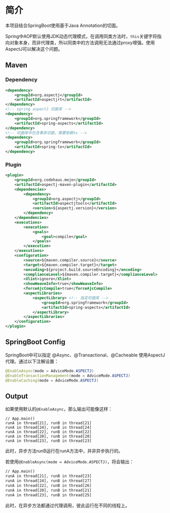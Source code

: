 # 简介

本项目结合SpringBoot使用基于Java Annotation的切面。

Spring中AOP默认使用JDK动态代理模式，在调用同类方法时，`this`关键字将指向对象本身，而非代理类，所以同类中的方法调用无法通过proxy增强。使用AspectJ可以解决这个问题。

## Maven

### Dependency

```xml
<dependency>
    <groupId>org.aspectj</groupId>
    <artifactId>aspectjrt</artifactId>
</dependency>
<!-- spring aspectJ 切面库 -->
<dependency>
    <groupId>org.springframework</groupId>
    <artifactId>spring-aspects</artifactId>
</dependency>
<!-- 切面库中包含事务切面，需要依赖tx -->
<dependency>
    <groupId>org.springframework</groupId>
    <artifactId>spring-tx</artifactId>
</dependency>
```

### Plugin

```xml
<plugin>
    <groupId>org.codehaus.mojo</groupId>
    <artifactId>aspectj-maven-plugin</artifactId>
    <dependencies>
        <dependency>
            <groupId>org.aspectj</groupId>
            <artifactId>aspectjtools</artifactId>
            <version>${aspectj.version}</version>
        </dependency>
    </dependencies>
    <executions>
        <execution>
            <goals>
                <goal>compile</goal>
            </goals>
        </execution>
    </executions>
    <configuration>
        <source>${maven.compiler.source}</source>
        <target>${maven.compiler.target}</target>
        <encoding>${project.build.sourceEncoding}</encoding>
        <complianceLevel>${maven.compiler.target}</complianceLevel>
        <Xlint>ignore</Xlint>
        <showWeaveInfo>true</showWeaveInfo>
        <forceAjcCompile>true</forceAjcCompile>
        <aspectLibraries>
            <aspectLibrary> <!-- 指定切面库 -->
                <groupId>org.springframework</groupId>
                <artifactId>spring-aspects</artifactId>
            </aspectLibrary>
        </aspectLibraries>
    </configuration>
</plugin>
```
## SpringBoot Config

SpringBoot中可以指定 @Async、@Transactional、@Cacheable 使用AspectJ代理。通过以下注解设置：

```java
@EnableAsync(mode = AdviceMode.ASPECTJ)
@EnableTransactionManagement(mode = AdviceMode.ASPECTJ)
@EnableCaching(mode = AdviceMode.ASPECTJ)
```

## Output

如果使用默认的`@EnableAsync`，那么输出可能像这样：

```
// App.main()
runA in thread[21], runB in thread[21]
runA in thread[24], runB in thread[24]
runA in thread[22], runB in thread[22]
runA in thread[20], runB in thread[20]
runA in thread[23], runB in thread[23]
```

此时，异步方法runB运行在runA方法中，并非异步执行的。

若使用`@EnableAsync(mode = AdviceMode.ASPECTJ)`，将会输出：

```txt
// App.main()
runA in thread[21], runB in thread[23]
runA in thread[24], runB in thread[27]
runA in thread[22], runB in thread[26]
runA in thread[20], runB in thread[21]
runA in thread[23], runB in thread[25]
```

此时，在异步方法都通过代理调用，彼此运行在不同的线程上。

